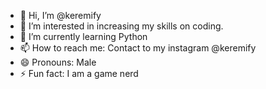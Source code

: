 - 👋 Hi, I’m @keremify
- 👀 I’m interested in increasing my skills on coding.
- 🌱 I’m currently learning Python
- 📫 How to reach me: Contact to my instagram @keremify
- 😄 Pronouns: Male
- ⚡ Fun fact: I am a game nerd

<!---
keremify/keremify is a ✨ special ✨ repository because its `README.md` (this file) appears on your GitHub profile.
You can click the Preview link to take a look at your changes.
--->
